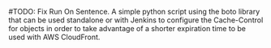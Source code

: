 #TODO: Fix Run On Sentence.
A simple python script using the boto library that can be used standalone or with Jenkins to configure the Cache-Control for objects in order to take advantage of a shorter expiration time to be used with AWS CloudFront.
